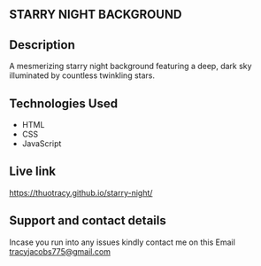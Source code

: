 ## STARRY NIGHT BACKGROUND

## Description
A mesmerizing starry night background featuring a deep, dark sky illuminated by countless twinkling stars.

## Technologies Used
* HTML
* CSS
* JavaScript

## Live link
https://thuotracy.github.io/starry-night/

## Support and contact details
Incase you run into any issues kindly contact me on this Email tracyjacobs775@gmail.com
